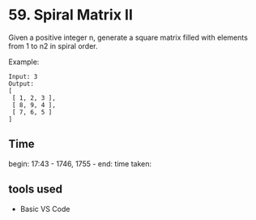 # 59. Spiral Matrix II

Given a positive integer n, generate a square matrix filled with elements from 1 to n2 in spiral order.

Example:
```
Input: 3
Output:
[
 [ 1, 2, 3 ],
 [ 8, 9, 4 ],
 [ 7, 6, 5 ]
]
```

## Time
begin: 17:43 - 1746, 1755 -
end: 
time taken:

## tools used

* Basic VS Code